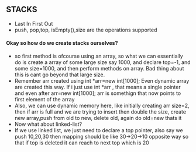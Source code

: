 ## STACKS
- Last In First Out
- push, pop,top, isEmpty(),size are the operations supported
#### Okay so how do we create stacks ourselves?
- so first method is ofcourse using an array, so what we can essentially do is create a array of some large size say 1000, and declare top=-1, and some size=1000, and then perform methods on array. Bad thing about this is cant go beyond that large size.
- Remember arr created using int *arr=new int[1000]; Even dynamic array are created this way. If i just use int *arr , that means a single pointer and even after arr=new int[1000]; arr is somethign that now points to first element of the array
- Also, we can use dynamic memory here, like initially creating arr size=2, then if arr is full and we are trying to insert then double the size, create new array,push from old to new, delete old, again do old=new thats it
- Now what about linked-list?
- If we use linked list, we just need to declare a top pointer, also say we push 10,20,30 then mapping should be like 30->20->10 opposite way so that if top is deleted it can reach to next top which is 20